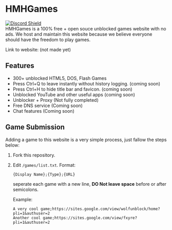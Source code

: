 # HMHGames
<a href="https://discord.gg/MWCNr2ANEz" target="_blank">![Discord Shield](https://discordapp.com/api/guilds/998658232207814667/widget.png?style=shield)</a><br />
HMHGames is a 100% free + open souce unblocked games website with no ads. We host and maintain this website because we believe everyone should have the freedom to play games.

Link to website: (not made yet)

## Features
 - 300+ unblocked HTML5, DOS, Flash Games
 - Press Ctrl+Q to leave instantly without history logging. (coming soon)
 - Press Ctrl+H to hide title bar and favicon. (coming soon)
 - Unblocked YouTube and other useful apps (coming soon)
 - Unblocker + Proxy (Not fully completed)
 - Free DNS service (Coming soon)
 - Chat features (Coming soon)

## Game Submission
Adding a game to this website is a very simple process, just fallow the steps below:
1. Fork this repository.
2. Edit `/games/list.txt`. Format:
   ```
   {Display Name};{Type};{URL}
   ```
   seperate each game with a new line, <b>DO Not leave space</b> before or after semicolons.

   Example:
   ```
   A very cool game;https://sites.google.com/view/wolfunblock/home?pli=1&authuser=2
   Another cool game;https://sites.google.com/view/fxyre?pli=1&authuser=2
   ```
